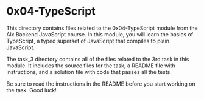 # 0x04-TypeScript

This directory contains files related to the 0x04-TypeScript module from the Alx Backend JavaScript course. In this module, you will learn the basics of TypeScript, a typed superset of JavaScript that compiles to plain JavaScript.

The task_3 directory contains all of the files related to the 3rd task in this module. It includes the source files for the task, a README file with instructions, and a solution file with code that passes all the tests.

Be sure to read the instructions in the README before you start working on the task. Good luck!